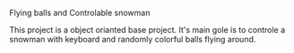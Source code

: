 Flying balls and Controlable snowman

This project is a object orianted base project. It's main gole is to controle a snowman with keyboard and randomly colorful balls flying around.
